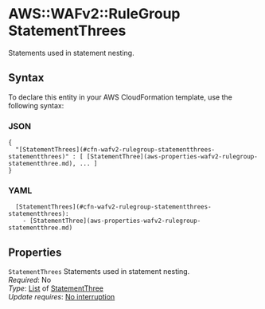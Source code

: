# AWS::WAFv2::RuleGroup StatementThrees<a name="aws-properties-wafv2-rulegroup-statementthrees"></a>

Statements used in statement nesting\.

## Syntax<a name="aws-properties-wafv2-rulegroup-statementthrees-syntax"></a>

To declare this entity in your AWS CloudFormation template, use the following syntax:

### JSON<a name="aws-properties-wafv2-rulegroup-statementthrees-syntax.json"></a>

```
{
  "[StatementThrees](#cfn-wafv2-rulegroup-statementthrees-statementthrees)" : [ [StatementThree](aws-properties-wafv2-rulegroup-statementthree.md), ... ]
}
```

### YAML<a name="aws-properties-wafv2-rulegroup-statementthrees-syntax.yaml"></a>

```
  [StatementThrees](#cfn-wafv2-rulegroup-statementthrees-statementthrees): 
    - [StatementThree](aws-properties-wafv2-rulegroup-statementthree.md)
```

## Properties<a name="aws-properties-wafv2-rulegroup-statementthrees-properties"></a>

`StatementThrees`  <a name="cfn-wafv2-rulegroup-statementthrees-statementthrees"></a>
Statements used in statement nesting\.  
*Required*: No  
*Type*: [List](#aws-properties-wafv2-rulegroup-statementthrees) of [StatementThree](aws-properties-wafv2-rulegroup-statementthree.md)  
*Update requires*: [No interruption](https://docs.aws.amazon.com/AWSCloudFormation/latest/UserGuide/using-cfn-updating-stacks-update-behaviors.html#update-no-interrupt)
